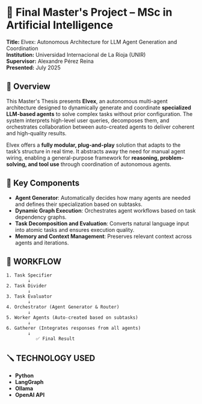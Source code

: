 # 🤖 Final Master's Project – MSc in Artificial Intelligence  
**Title:** Elvex: Autonomous Architecture for LLM Agent Generation and Coordination  
**Institution:** Universidad Internacional de La Rioja (UNIR)  
**Supervisor:** Alexandre Pérez Reina  
**Presented:** July 2025

## 📘 Overview

This Master's Thesis presents **Elvex**, an autonomous multi-agent architecture designed to dynamically generate and coordinate **specialized LLM-based agents** to solve complex tasks without prior configuration. The system interprets high-level user queries, decomposes them, and orchestrates collaboration between auto-created agents to deliver coherent and high-quality results.

Elvex offers a **fully modular, plug-and-play** solution that adapts to the task’s structure in real time. It abstracts away the need for manual agent wiring, enabling a general-purpose framework for **reasoning, problem-solving, and tool use** through coordination of autonomous agents.

## 🧠 Key Components

- **Agent Generator**: Automatically decides how many agents are needed and defines their specialization based on subtasks.
- **Dynamic Graph Execution**: Orchestrates agent workflows based on task dependency graphs.
- **Task Decomposition and Evaluation**: Converts natural language input into atomic tasks and ensures execution quality.
- **Memory and Context Management**: Preserves relevant context across agents and iterations.

## 🔁 WORKFLOW

```text
1. Task Specifier
        ↓
2. Task Divider
        ↓
3. Task Evaluator
        ↓
4. Orchestrator (Agent Generator & Router)
        ↓
5. Worker Agents (Auto-created based on subtasks)
        ↓
6. Gatherer (Integrates responses from all agents)
        ↓
           ✅ Final Result
```

## 🪛 TECHNOLOGY USED
- **Python**
- **LangGraph**
- **Ollama**
- **OpenAI API**
